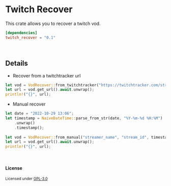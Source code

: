 # Twitch Recover

This crate allows you to recover a twitch vod.

``` toml
[dependencies]
twitch_recover = "0.1"
```
<br>

## Details

- Recover from a twitchtracker url

``` rust
let vod = VodRecover::from_twitchtracker("https://twitchtracker.com/streamer_name/streams/stream_id").await.unwrap();
let url = vod.get_url().await.unwrap();
println!("{}", url);
```

- Manual recover

``` rust
let date = "2022-10-29 13:06";
let timestamp = NaiveDateTime::parse_from_str(date, "%Y-%m-%d %H:%M")
    .unwrap()
    .timestamp();
     
let vod = VodRecover::from_manual("streamer_name", "stream_id", timestamp);
let url = vod.get_url().await.unwrap();
println!("{}", url);
```

<br>

#### License

<sup>
Licensed under <a href="LICENSE">GPL-3.0
</sup>
